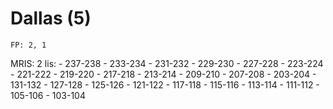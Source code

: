  # Dallas (5)
    FP: 2, 1
MRIS: 2
	lis:
	 - 237-238
	 - 233-234
	 - 231-232
	 - 229-230
	 - 227-228
	 - 223-224
	 - 221-222
	 - 219-220
	 - 217-218
	 - 213-214
	 - 209-210
	 - 207-208
	 - 203-204
	 - 131-132
	 - 127-128
	 - 125-126
	 - 121-122
	 - 117-118
	 - 115-116
	 - 113-114
	 - 111-112
	 - 105-106
	 - 103-104
